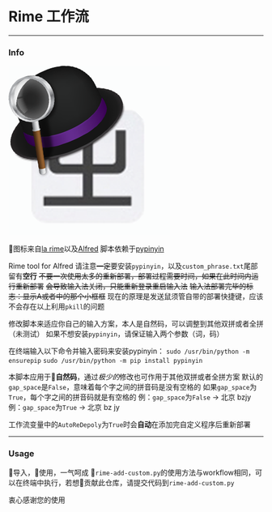 # Rime 工作流
---
### Info

![Alfrime](alfrime.png)

图标来自[la rime](https://github.com/rime/librime)以及[Alfred](https://www.alfredapp.com)
脚本依赖于[pypinyin](https://github.com/mozillazg/python-pinyin)

Rime tool for Alfred
请注意~~一定~~要安装`pypinyin`，以及`custom_phrase.txt`尾部留有**空行**
~~不要一次使用太多的重新部署，部署过程需要时间，如果在此时间内运行重新部署~~
~~会导致输入法关闭，只能重新登录重启输入法~~
~~输入法部署完毕的标志：显示A或者中的那个小框框~~
现在的原理是发送鼠须管自带的部署快捷键，应该不会存在以上利用`pkill`的问题

修改脚本来适应你自己的输入方案，本人是自然码，可以调整到其他双拼或者全拼（未测试）
如果不想安装`pypinyin`，请保证输入两个参数（词，码）

在终端输入以下命令并输入密码来安装pypinyin：
`sudo /usr/bin/python -m ensurepip`
`sudo /usr/bin/python -m pip install pypinyin`

本脚本应用于**自然码**，通过*极少的*修改也可作用于其他双拼或者全拼方案
默认的`gap_space`是`False`，意味着每个字之间的拼音码是没有空格的
如果`gap_space`为`True`，每个字之间的拼音码就是有空格的
例：`gap_space`为`False` -> 北京 bzjy
例：`gap_space`为`True`  -> 北京 bz jy

工作流变量中的`AutoReDepoly`为`True`时会**自动**在添加完自定义程序后重新部署

---
### Usage
导入，使用，一气呵成
`rime-add-custom.py`的使用方法与workflow相同，可以在终端中执行，若想贡献此仓库，请提交代码到`rime-add-custom.py`

衷心感谢您的使用